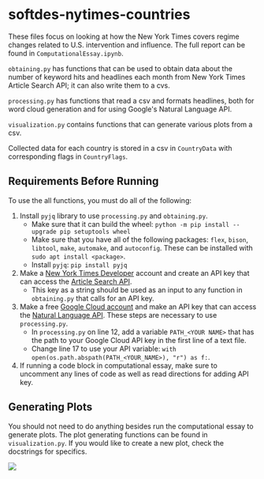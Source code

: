 # softdes-nytimes-countries

These files focus on looking at how the New York Times covers regime changes related to U.S. intervention and influence.
The full report can be found in `ComputationalEssay.ipynb`. 

`obtaining.py` has functions that can be used to obtain data about the number of keyword hits and headlines each month from New York Times Article Search API; it can also write them to a cvs. 

`processing.py` has functions that read a csv and formats headlines, both for word cloud generation and for using Google's Natural Language API. 

`visualization.py` contains functions that can generate various plots from a csv.

Collected data for each country is stored in a csv in `CountryData` with corresponding flags in `CountryFlags`.

## Requirements Before Running
To use the all functions, you must do all of the following:
1. Install `pyjq` library to use `processing.py` and `obtaining.py`.
    - Make sure that it can build the wheel: `python -m pip install --upgrade pip setuptools wheel`
    - Make sure that you have all of the following packages: `flex`, `bison`, `libtool`, `make`, `automake`, and `autoconfig`. These can be installed with `sudo apt install <package>`.
    - Install `pyjq`: `pip install pyjq` 
2. Make a [New York Times Developer](https://developer.nytimes.com/) account and create an API key that can access the [Article Search API](https://developer.nytimes.com/docs/articlesearch-product/1/overview). 
    - This key as a string should be used as an input to any function in `obtaining.py` that calls for an API key. 
3. Make a free [Google Cloud account](https://cloud.google.com/) and make an API key that can access the [Natural Language API](https://cloud.google.com/natural-language). These steps are necessary to use `processing.py`.
    - In `processing.py` on line 12, add a variable `PATH_<YOUR NAME>` that has the path to your Google Cloud API key in the first line of a text file. 
    - Change line 17 to use your API variable: `with open(os.path.abspath(PATH_<YOUR_NAME>), "r") as f:`. 
4. If running a code block in computational essay, make sure to uncomment any lines of code as well as read directions for adding API key.

## Generating Plots
You should not need to do anything besides run the computational essay to generate plots. The plot generating functions can be found in `visualization.py`. If you would like to create a new plot, check the docstrings for specifics.

![](https://developer.nytimes.com/files/poweredby_nytimes_200c.png?v=1583354208354)